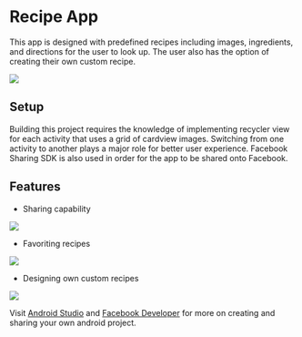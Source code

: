 # Recipe App

This app is designed with predefined recipes including images, ingredients, and directions for the user to look up. The user also has the option of creating their own custom recipe.

![](images/recipe_app_categories.png)

## Setup
Building this project requires the knowledge of implementing recycler view for each activity that uses a grid of cardview images. 
Switching from one activity to another plays a major role for better user experience. Facebook Sharing SDK is also used in order for the app to be shared onto Facebook.

## Features

- Sharing capability

![](images2/recipe_app_fb_share.png)

- Favoriting recipes

![](images/recipe_app_recipe_details.png)

- Designing own custom recipes

![](images/recipe_app_create.png)

Visit [Android Studio](https://developer.android.com/studio) and [Facebook Developer](https://developers.facebook.com/?no_redirect=1) for 
more on creating and sharing your own android project.


